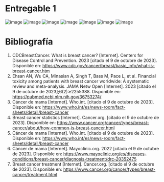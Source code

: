 
# Entregable 1

![image](https://github.com/Jhamil-Soto/FunBio/assets/143336307/ec8256e8-8e5a-4538-92ca-b8dcc5bd3d78)
![image](https://github.com/Jhamil-Soto/FunBio/assets/143336307/1579c1c7-e67e-446a-90f8-8da49440e96c)
![image](https://github.com/Jhamil-Soto/FunBio/assets/143336307/0e9ea090-98c9-462f-bf5c-4cdf417e0eb2)
![image](https://github.com/Jhamil-Soto/FunBio/assets/143336307/6f30011c-03d1-45bd-ae44-9010c64da13b)
![image](https://github.com/Jhamil-Soto/FunBio/assets/143336307/77924ace-638c-4038-b00e-32fdfe20a0ba)
![image](https://github.com/Jhamil-Soto/FunBio/assets/143336307/02de3f83-1523-40bf-8ab8-b8191ab7a047)
![image](https://github.com/Jhamil-Soto/FunBio/assets/143336307/7086efce-9cf1-4a1d-8f4a-f48a03cd2437)




# Bibliografía

1. CDCBreastCancer. What is breast cancer? [Internet]. Centers for Disease Control and Prevention. 2023 [citado el 9 de octubre de 2023]. Disponible en: https://www.cdc.gov/cancer/breast/basic_info/what-is-breast-cancer.htm
2. Ehsan AN, Wu CA, Minasian A, Singh T, Bass M, Pace L, et al. Financial toxicity among patients with breast cancer worldwide: A systematic review and meta-analysis. JAMA Netw Open [Internet]. 2023 [citado el 9 de octubre de 2023];6(2):e2255388. Disponible en: https://pubmed.ncbi.nlm.nih.gov/36753274/
3. Cáncer de mama [Internet]. Who.int. [citado el 9 de octubre de 2023]. Disponible en: https://www.who.int/es/news-room/fact-sheets/detail/breast-cancer
4. Breast cancer statistics [Internet]. Cancer.org. [citado el 9 de octubre de 2023]. Disponible en: https://www.cancer.org/cancer/types/breast-cancer/about/how-common-is-breast-cancer.html
5. Cáncer de mama [Internet]. Who.int. [citado el 9 de octubre de 2023]. Disponible en: https://www.who.int/es/news-room/fact-sheets/detail/breast-cancer
6. Cáncer de mama [Internet]. Mayoclinic.org. 2022 [citado el 9 de octubre de 2023]. Disponible en: https://www.mayoclinic.org/es/diseases-conditions/breast-cancer/diagnosis-treatment/drc-20352475
7. Breast cancer treatment [Internet]. Cancer.org. [citado el 9 de octubre de 2023]. Disponible en: https://www.cancer.org/cancer/types/breast-cancer/treatment.html








